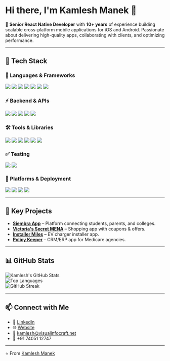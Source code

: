 # Hi there, I'm Kamlesh Manek 👋  

🚀 **Senior React Native Developer** with **10+ years** of experience building scalable cross-platform mobile applications for iOS and Android. Passionate about delivering high-quality apps, collaborating with clients, and optimizing performance.  

---

## 🔧 Tech Stack  

### 🚀 Languages & Frameworks  
<p>
  <img src="https://img.shields.io/badge/React_Native-61DAFB?style=for-the-badge&logo=react&logoColor=black" />
  <img src="https://img.shields.io/badge/JavaScript-F7DF1E?style=for-the-badge&logo=javascript&logoColor=black" />
  <img src="https://img.shields.io/badge/TypeScript-3178C6?style=for-the-badge&logo=typescript&logoColor=white" />
  <img src="https://img.shields.io/badge/Redux-764ABC?style=for-the-badge&logo=redux&logoColor=white" />
  <img src="https://img.shields.io/badge/HTML5-E34F26?style=for-the-badge&logo=html5&logoColor=white" />
  <img src="https://img.shields.io/badge/CSS3-1572B6?style=for-the-badge&logo=css3&logoColor=white" />
  <img src="https://img.shields.io/badge/Java-ED8B00?style=for-the-badge&logo=java&logoColor=white" />
</p>

### ⚡ Backend & APIs  
<p>
  <img src="https://img.shields.io/badge/Node.js-339933?style=for-the-badge&logo=nodedotjs&logoColor=white" />
  <img src="https://img.shields.io/badge/Laravel-FF2D20?style=for-the-badge&logo=laravel&logoColor=white" />
  <img src="https://img.shields.io/badge/Firebase-FFCA28?style=for-the-badge&logo=firebase&logoColor=black" />
  <img src="https://img.shields.io/badge/GraphQL-E10098?style=for-the-badge&logo=graphql&logoColor=white" />
  <img src="https://img.shields.io/badge/REST-02569B?style=for-the-badge&logo=postman&logoColor=white" />
</p>

### 🛠 Tools & Libraries  
<p>
  <img src="https://img.shields.io/badge/Expo-000020?style=for-the-badge&logo=expo&logoColor=white" />
  <img src="https://img.shields.io/badge/React_Native_Elements-61DAFB?style=for-the-badge&logo=react&logoColor=black" />
  <img src="https://img.shields.io/badge/NativeBase-8E2DE2?style=for-the-badge&logoColor=white" />
  <img src="https://img.shields.io/badge/Git-F05032?style=for-the-badge&logo=git&logoColor=white" />
  <img src="https://img.shields.io/badge/Bitbucket-0052CC?style=for-the-badge&logo=bitbucket&logoColor=white" />
  <img src="https://img.shields.io/badge/Visual_Studio-5C2D91?style=for-the-badge&logo=visualstudio&logoColor=white" />
</p>

### ✅ Testing  
<p>
  <img src="https://img.shields.io/badge/Jest-C21325?style=for-the-badge&logo=jest&logoColor=white" />
  <img src="https://img.shields.io/badge/Unit_Testing-00A4EF?style=for-the-badge&logo=testinglibrary&logoColor=white" />
</p>

### 📱 Platforms & Deployment  
<p>
  <img src="https://img.shields.io/badge/Android_Studio-3DDC84?style=for-the-badge&logo=androidstudio&logoColor=white" />
  <img src="https://img.shields.io/badge/Xcode-147EFB?style=for-the-badge&logo=xcode&logoColor=white" />
  <img src="https://img.shields.io/badge/Play_Store-414141?style=for-the-badge&logo=googleplay&logoColor=white" />
  <img src="https://img.shields.io/badge/App_Store-0D96F6?style=for-the-badge&logo=appstore&logoColor=white" />
</p>

---

## 📌 Key Projects  

- **[Siembra App](https://apps.apple.com/us/app/college-connect/id1578227592)** – Platform connecting students, parents, and colleges.  
- **[Victoria's Secret MENA](https://apps.apple.com/ca/app/victorias-secret-mena/id1559906965)** – Shopping app with coupons & offers.  
- **[Installer Miles](https://apps.apple.com/in/app/installer-miles/id1605960089)** – EV charger installer app.  
- **[Policy Keeper](https://apps.apple.com/us/app/policy-keeper-mobile/id6708232852)** – CRM/ERP app for Medicare agencies.  

---

## 📊 GitHub Stats  

![Kamlesh's GitHub Stats](https://github-readme-stats.vercel.app/api?username=kamleshmanek&show_icons=true&theme=radical)  
![Top Languages](https://github-readme-stats.vercel.app/api/top-langs/?username=kamleshmanek&layout=compact&theme=radical)  
![GitHub Streak](https://streak-stats.demolab.com?user=kamleshmanek&theme=radical&border_radius=5)  

---

## 📫 Connect with Me  

- 💼 [LinkedIn](https://www.linkedin.com/in/kamleshmanek/)  
- 🌐 [Website](http://www.visualinfocraft.com/)  
- 📧 kamlesh@visualinfocraft.net  
- 📱 +91 74051 12747  

---
⭐️ From [Kamlesh Manek](https://github.com/your-github-username)
